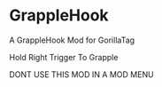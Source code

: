 # GrappleHook
A GrappleHook Mod for GorillaTag

Hold Right Trigger To Grapple



DONT USE THIS MOD IN A MOD MENU
